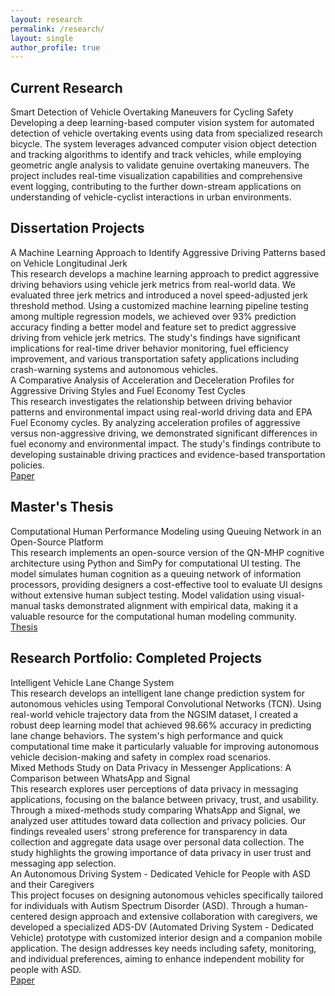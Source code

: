 ```yaml
---
layout: research
permalink: /research/
layout: single
author_profile: true
---
```


<div class="current-research">
  <h2>Current Research</h2>
  <div class="research-title">Smart Detection of Vehicle Overtaking Maneuvers for Cycling Safety</div>
  <div class="research-desc">Developing a deep learning-based computer vision system for automated detection of vehicle overtaking events using data from specialized research bicycle. The system leverages advanced computer vision object detection and tracking algorithms to identify and track vehicles, while employing geometric angle analysis to validate genuine overtaking maneuvers. The project includes real-time visualization capabilities and comprehensive event logging, contributing to the further down-stream applications on understanding of vehicle-cyclist interactions in urban environments.</div>
</div>

<div class="projects">
  <h2>Dissertation Projects</h2>
  <div class="project-item">
    <div class="project-title">A Machine Learning Approach to Identify Aggressive Driving Patterns based on Vehicle Longitudinal Jerk</div>
    <div class="project-desc">This research develops a machine learning approach to predict aggressive driving behaviors using vehicle jerk metrics from real-world data. We evaluated three jerk metrics and introduced a novel speed-adjusted jerk threshold method. Using a customized machine learning pipeline testing among multiple regression models, we achieved over 93% prediction accuracy finding a better model and feature set to predict aggressive driving from vehicle jerk metrics. The study's findings have significant implications for real-time driver behavior monitoring, fuel efficiency improvement, and various transportation safety applications including crash-warning systems and autonomous vehicles.</div>
    <div class="project-links">
      <!-- <a href="#" target="_blank">GitHub</a>
      <a href="#" target="_blank">Paper</a> -->
    </div>
  </div>

  <div class="project-item">
    <div class="project-title">A Comparative Analysis of Acceleration and Deceleration Profiles for Aggressive Driving Styles and Fuel Economy Test Cycles</div>
    <div class="project-desc">This research investigates the relationship between driving behavior patterns and environmental impact using real-world driving data and EPA Fuel Economy cycles. By analyzing acceleration profiles of aggressive versus non-aggressive driving, we demonstrated significant differences in fuel economy and environmental impact. The study's findings contribute to developing sustainable driving practices and evidence-based transportation policies.</div>
    <div class="project-links">
      <!-- <a href="#" target="_blank">GitHub</a> -->
      <a href="https://www.sae.org/publications/technical-papers/content/2025-01-8605/" target="_blank">Paper</a>
    </div>
  </div>

  <h2>Master's Thesis</h2>
  <div class="project-item">
    <div class="project-title">Computational Human Performance Modeling using Queuing Network in an Open-Source Platform</div>
    <div class="project-desc">This research implements an open-source version of the QN-MHP cognitive architecture using Python and SimPy for computational UI testing. The model simulates human cognition as a queuing network of information processors, providing designers a cost-effective tool to evaluate UI designs without extensive human subject testing. Model validation using visual-manual tasks demonstrated alignment with empirical data, making it a valuable resource for the computational human modeling community.</div>
    <div class="project-links">
      <!-- <a href="#" target="_blank">GitHub</a> -->
      <a href="http://dx.doi.org/10.7302/2328" target="_blank">Thesis</a>
    </div>
  </div>

  <h2>Research Portfolio: Completed Projects</h2>
  <div class="project-item">
    <div class="project-title">Intelligent Vehicle Lane Change System</div>
    <div class="project-desc">This research develops an intelligent lane change prediction system for autonomous vehicles using Temporal Convolutional Networks (TCN). Using real-world vehicle trajectory data from the NGSIM dataset, I created a robust deep learning model that achieved 98.66% accuracy in predicting lane change behaviors. The system's high performance and quick computational time make it particularly valuable for improving autonomous vehicle decision-making and safety in complex road scenarios.</div>
    <div class="project-links">
      <!-- <a href="#" target="_blank">GitHub</a> -->
      <!-- <a href="https://doi.org/https://doi.org/10.1145/3473682.3480282" target="_blank">Paper</a> -->
    </div>
  </div>
  <div class="project-item">
    <div class="project-title">Mixed Methods Study on Data Privacy in Messenger Applications: A Comparison between WhatsApp and Signal</div>
    <div class="project-desc">This research explores user perceptions of data privacy in messaging applications, focusing on the balance between privacy, trust, and usability. Through a mixed-methods study comparing WhatsApp and Signal, we analyzed user attitudes toward data collection and privacy policies. Our findings revealed users' strong preference for transparency in data collection and aggregate data usage over personal data collection. The study highlights the growing importance of data privacy in user trust and messaging app selection.</div>
    <div class="project-links">
      <!-- <a href="#" target="_blank">GitHub</a> -->
      <!-- <a href="https://doi.org/https://doi.org/10.1145/3473682.3480282" target="_blank">Paper</a> -->
    </div>
  </div>
  <div class="project-item">
    <div class="project-title">An Autonomous Driving System - Dedicated Vehicle for People with ASD and their Caregivers</div>
    <div class="project-desc">This project focuses on designing autonomous vehicles specifically tailored for individuals with Autism Spectrum Disorder (ASD). Through a human-centered design approach and extensive collaboration with caregivers, we developed a specialized ADS-DV (Automated Driving System - Dedicated Vehicle) prototype with customized interior design and a companion mobile application. The design addresses key needs including safety, monitoring, and individual preferences, aiming to enhance independent mobility for people with ASD.</div>
    <div class="project-links">
      <!-- <a href="#" target="_blank">GitHub</a> -->
      <a href="https://doi.org/https://doi.org/10.1145/3473682.3480282" target="_blank">Paper</a>
    </div>
  </div>
</div>